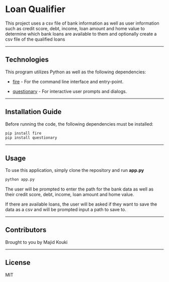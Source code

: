 # Loan Qualifier

This project uses a csv file of bank information as well as user information such as credit score, debt, income, loan amount and home value to determine which bank loans are available to them and optionally create a csv file of the qualified loans

---

## Technologies

This program utilizes Python as well as the following dependencies:

* [fire](https://github.com/google/python-fire) - For the command line interface and entry-point.

* [questionary](https://github.com/tmbo/questionary) - For interactive user prompts and dialogs.

---

## Installation Guide

Before running the code, the following dependencies must be installed:

```python
pip install fire
pip install questionary
```

---

## Usage

To use this application, simply clone the repository and run **app.py**

```python
python app.py
```

The user will be prompted to enter the path for the bank data as well as their credit score, debt, income, loan amount and home value.

If there are available loans, the user will be asked if they want to save the data as a csv and will be prompted input a path to save to.

---

## Contributors

Brought to you by Majid Kouki

---

## License

MIT